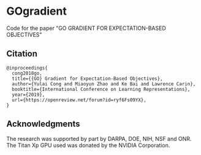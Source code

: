 # GOgradient
Code for the paper "GO GRADIENT FOR EXPECTATION-BASED OBJECTIVES"
## Citation
```
@inproceedings{
  cong2018go,
  title={{GO} Gradient for Expectation-Based Objectives},
  author={Yulai Cong and Miaoyun Zhao and Ke Bai and Lawrence Carin},
  booktitle={International Conference on Learning Representations},
  year={2019},
  url={https://openreview.net/forum?id=ryf6Fs09YX},
}
```
## Acknowledgments
The research was supported by part by DARPA, DOE, NIH, NSF and ONR. The Titan Xp GPU used was donated by the NVIDIA Corporation. 
